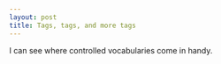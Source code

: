 ```yaml
---
layout: post
title: Tags, tags, and more tags
---
```

I can see where controlled vocabularies come in handy.
